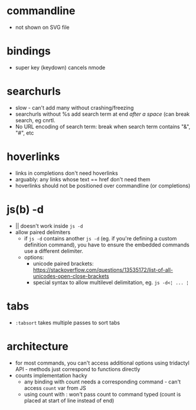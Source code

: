 # commandline
* not shown on SVG file

# bindings
* super key (keydown) cancels nmode

# searchurls
* slow - can't add many without crashing/freezing
* searchurls without %s add search term at end *after a space* (can break search, eg cnrtl.
* No URL encoding of search term: break when search term contains "&", "#", etc

# hoverlinks
* links in completions don't need hoverlinks
* arguably: any links whose text == href don't need them
* hoverlinks should not be positioned over commandline (or completions)

# js(b) -d
* || doesn't work inside `js -d`
* allow paired delimiters
    - if `js -d` contains another `js -d` (eg. if you're defining a custom definition command), you have to ensure
      the embedded commands use a different delimiter.
    - options:
        - unicode paired brackets: https://stackoverflow.com/questions/13535172/list-of-all-unicodes-open-close-brackets
        - special syntax to allow multilevel delimitation, eg. `js -d<¦ ... ¦`

# tabs
* `:tabsort` takes multiple passes to sort tabs

# architecture
* for most commands, you can't access additional options using tridactyl API - methods just correspond to functions
  directly
* counts implementation hacky
    * any binding with count needs a corresponding command - can't access `count` var from JS
    * using count with : won't pass count to command typed (count is placed at start of line instead of end)
